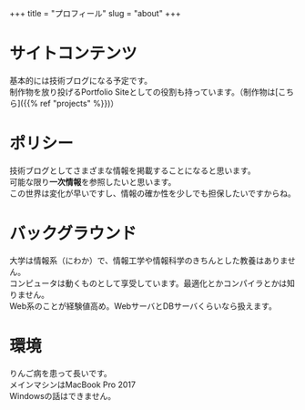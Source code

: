 +++
title = "プロフィール"
slug = "about"
+++

# サイトコンテンツ  
基本的には技術ブログになる予定です。  
制作物を放り投げるPortfolio Siteとしての役割も持っています。（制作物は[こちら]({{% ref "projects" %}})）  

# ポリシー  
技術ブログとしてさまざまな情報を掲載することになると思います。  
可能な限り**一次情報**を参照したいと思います。  
この世界は変化が早いですし、情報の確か性を少しでも担保したいですからね。  

# バックグラウンド  
大学は情報系（にわか）で、情報工学や情報科学のきちんとした教養はありません。  
コンピュータは動くものとして享受しています。最適化とかコンパイラとかは知りません。  
Web系のことが経験値高め。WebサーバとDBサーバくらいなら扱えます。  

# 環境  
りんご病を患って長いです。  
メインマシンはMacBook Pro 2017  
Windowsの話はできません。  